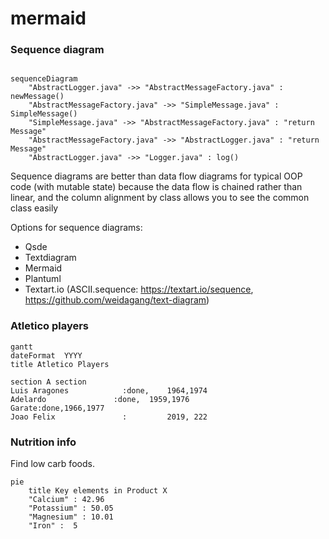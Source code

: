 # mermaid

### Sequence diagram

```mermaid

sequenceDiagram
    "AbstractLogger.java" ->> "AbstractMessageFactory.java" : newMessage()
    "AbstractMessageFactory.java" ->> "SimpleMessage.java" : SimpleMessage()
    "SimpleMessage.java" ->> "AbstractMessageFactory.java" : "return Message"
    "AbstractMessageFactory.java" ->> "AbstractLogger.java" : "return Message"
    "AbstractLogger.java" ->> "Logger.java" : log()
```

Sequence diagrams are better than data flow diagrams for typical OOP code (with mutable state) because the data flow is chained rather than linear, and the column alignment by class allows you to see the common class easily

Options for sequence diagrams:
* Qsde
* Textdiagram
* Mermaid
* Plantuml
* Textart.io (ASCII.sequence: https://textart.io/sequence, https://github.com/weidagang/text-diagram)




### Atletico players
```mermaid
gantt
dateFormat  YYYY
title Atletico Players

section A section
Luis Aragones            :done,    1964,1974
Adelardo               :done,  1959,1976
Garate:done,1966,1977
Joao Felix               :         2019, 222
```

### Nutrition info
Find low carb foods.

```mermaid
pie
    title Key elements in Product X
    "Calcium" : 42.96
    "Potassium" : 50.05
    "Magnesium" : 10.01
    "Iron" :  5
```
